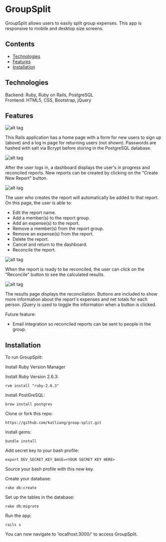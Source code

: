 # GroupSplit

GroupSplit allows users to easily split group expenses. This app is responsive to mobile and desktop size screens.

## Contents
* [Technologies](#technologies)
* [Features](#features)
* [Installation](#install)

## <a name="technologies"></a>Technologies

Backend: Ruby, Ruby on Rails, PostgreSQL<br/>
Frontend: HTML5, CSS, Bootstrap, jQuery<br/>

## <a name="features"></a>Features

![alt tag](http://g.recordit.co/lXb64k6ZpL.gif)

This Rails application has a home page with a form for new users to sign up (above) and a log in page for returning users (not shown). Passwords are hashed with salt via Bcrypt before storing in the PostgreSQL database.

![alt tag](http://g.recordit.co/f1ie7mMRnO.gif)

After the user logs in, a dashboard displays the user's in progress and reconciled reports. New reports can be created by clicking on the "Create New Report" button.

![alt tag](http://g.recordit.co/2toi9Lr9NT.gif)

The user who creates the report will automatically be added to that report. On this page, the user is able to:
- Edit the report name.
- Add a member(s) to the report group.
- Add an expense(s) to the report.
- Remove a member(s) from the report group.
- Remove an expense(s) from the report.
- Delete the report.
- Cancel and return to the dashboard.
- Reconcile the report.

![alt tag](http://g.recordit.co/AHQz0FP0Mq.gif)

When the report is ready to be reconciled, the user can click on the "Reconcile" button to see the calculated results.

![alt tag](http://g.recordit.co/nNTRxvuCre.gif)

The results page displays the reconciliation. Buttons are included to show more information about the report's expenses and net totals for each person. jQuery is used to toggle the information when a button is clicked.

Future feature:
* Email integration so reconciled reports can be sent to people in the group.

## <a name="install"></a>Installation

To run GroupSplit:

Install Ruby Version Manager

Install Ruby Version 2.6.3:

```
rvm install "ruby-2.6.3"
```

Install PostGreSQL:

```
brew install postgres
```

Clone or fork this repo:

```
https://github.com/katliang/group-split.git
```

Install gems:

```
bundle install
```

Add secret key to your bash profile:

```
export DEV_SECRET_KEY_BASE=<YOUR SECRET KEY HERE>
```

Source your bash profile with this new key.

Create your database:

```
rake db:create
```

Set up the tables in the database:

```
rake db:migrate
```

Run the app:

```
rails s
```

You can now navigate to 'localhost:3000/' to access GroupSplit.
